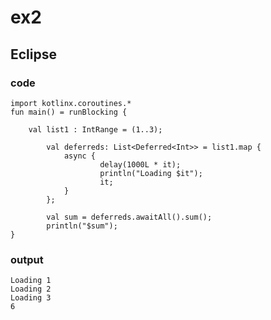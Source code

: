 # ex2
## Eclipse
### code

  	import kotlinx.coroutines.*
	fun main() = runBlocking {
	
		val list1 : IntRange = (1..3);
	
    		val deferreds: List<Deferred<Int>> = list1.map {
        		async {
            			delay(1000L * it);
            			println("Loading $it");
            			it;
        		}
    		};
	
     		val sum = deferreds.awaitAll().sum();
     		println("$sum");
	}


### output
	Loading 1
	Loading 2
	Loading 3
	6
